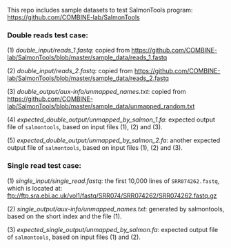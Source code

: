 This repo includes sample datasets to test SalmonTools program:
https://github.com/COMBINE-lab/SalmonTools

### Double reads test case:

(1) *double_input/reads_1.fastq*:
copied from https://github.com/COMBINE-lab/SalmonTools/blob/master/sample_data/reads_1.fastq

(2) *double_input/reads_2.fastq*:
copied from https://github.com/COMBINE-lab/SalmonTools/blob/master/sample_data/reads_2.fastq

(3) *double_output/aux-info/unmapped_names.txt*:
copied from https://github.com/COMBINE-lab/SalmonTools/blob/master/sample_data/unmapped_random.txt

(4) *expected_double_output/unmapped_by_salmon_1.fa*:
expected output file of `salmontools`, based on input files (1), (2) and (3).

(5) *expected_double_output/unmapped_by_salmon_2.fa*:
another expected output file of `salmontools`, based on input files (1), (2) and (3).

### Single read test case:

(1) *single_input/single_read.fastq*:
the first 10,000 lines of `SRR074262.fastq`, which is located at:
ftp://ftp.sra.ebi.ac.uk/vol1/fastq/SRR074/SRR074262/SRR074262.fastq.gz

(2) *single_output/aux-info/unmapped_names.txt*:
generated by salmontools, based on the short index and the file (1).

(3) *expected_single_output/unmapped_by_salmon.fa*:
expected output file of `salmontools`, based on input files (1) and (2).
